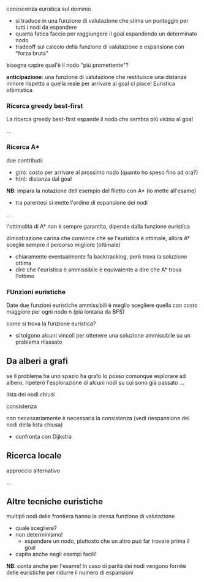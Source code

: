 conoscenza euristica sul dominio
- si traduce in una funzione di valutazione che stima un punteggio per tutti i nodi da espandere
- quanta fatica faccio per raggiungere il goal espandendo un determinato nodo
- tradeoff sul calcolo della funzione di valutazione e espansione con "forza bruta"

bisogna capire qual'è il nodo "più promettente"?

**anticipazione**: una funzione di valutazione che restituisce una distanza minore rispetto a quella reale per arrivare al goal ci piace! Euristica ottimistica


### Ricerca greedy best-first
La ricerca greedy best-first espande il nodo che sembra più vicino al goal

...


### Ricerca A*
due contributi:
- g(n): costo per arrivare al prossimo nodo (quanto ho speso fino ad ora?)
- h(n): distanza dal goal


**NB**: impara la notazione dell'esempio del filetto con A* (lo mette all'esame)
- tra parentesi si mette l'ordine di espansione dei nodi


...

l'ottimalità di A* non è sempre garantita, dipende dalla funzione euristica

dimostrazione carina che convince che se l'euristica è ottimale, allora A* sceglie sempre il percorso migliore (ottimale)
- chiaramente eventualmente fa backtracking, però trova la soluzione ottima
- dire che l'euristica è ammissibile è equivalente a dire che A* trova l'ottimo



### FUnzioni euristiche 
Date due funzioni euristiche ammissibili è meglio scegliere quella con costo maggiore per ogni nodo n (più lontana da BFS) 

come si trova la funzione euristica?
- si tolgono alcuni vincoli per ottenere una soluzione ammissibile su un problema rilassato















## Da alberi a grafi
se il problema ha uno spazio ha grafo lo posso comunque esplorare ad albero, ripeterò l'esplorazione di alcuni nodi su cui sono già passato
...

lista dei nodi chiusi



consistenza

non necessariamente è necessaria la consistenza (vedi riespansione dei nodi della lista chiusa)
- confronta con Dijkstra






## Ricerca locale
approccio alternativo

...






## Altre tecniche euristiche
multipli nodi della frontiera hanno la stessa funzione di valutazione
- quale scegliere?
- non determinismo!
    - espandere un nodo, piuttosto che un altro può far trovare prima il goal
- capita anche negli esempi facili!

**NB**: conta anche per l'esame! In caso di parità dei nodi vengono fornite delle euristiche per ridurre il numero di espansioni